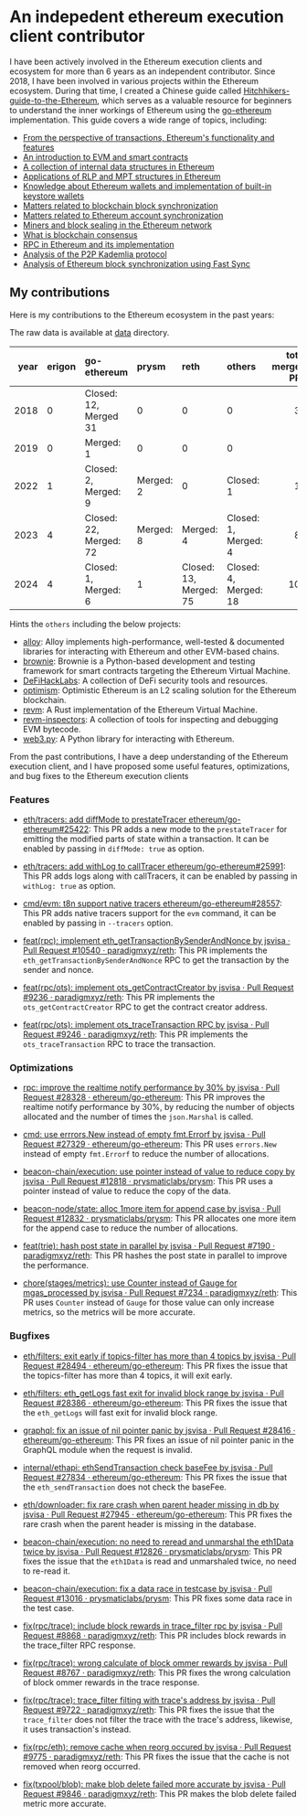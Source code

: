 # An indepedent ethereum execution client contributor

I have been actively involved in the Ethereum execution clients and ecosystem for more than 6 years as an independent contributor. Since 2018, I have been involved in various projects within the Ethereum ecosystem. During that time, I created a Chinese guide called [Hitchhikers-guide-to-the-Ethereum](https://github.com/jsvisa/Hitchhikers-guide-to-the-Ethereum), which serves as a valuable resource for beginners to understand the inner workings of Ethereum using the [go-ethereum](https://github.com/ethereum/go-ethereum) implementation. This guide covers a wide range of topics, including:

- [From the perspective of transactions, Ethereum's functionality and features](https://github.com/jsvisa/Hitchhikers-guide-to-the-Ethereum/blob/master/00.from-transaction-to-ethereum.md)
- [An introduction to EVM and smart contracts](https://github.com/jsvisa/Hitchhikers-guide-to-the-Ethereum/blob/master/01.evm-and-contract.md)
- [A collection of internal data structures in Ethereum](https://github.com/jsvisa/Hitchhikers-guide-to-the-Ethereum/blob/master/02.data-struct-in-ethereum.md)
- [Applications of RLP and MPT structures in Ethereum](https://github.com/jsvisa/Hitchhikers-guide-to-the-Ethereum/blob/master/03.rlp-and-mpt.md)
- [Knowledge about Ethereum wallets and implementation of built-in keystore wallets](https://github.com/jsvisa/Hitchhikers-guide-to-the-Ethereum/blob/master/04.wallet-and-keystore.md)
- [Matters related to blockchain block synchronization](https://github.com/jsvisa/Hitchhikers-guide-to-the-Ethereum/blob/master/05.block-syncing.md)
- [Matters related to Ethereum account synchronization](https://github.com/jsvisa/Hitchhikers-guide-to-the-Ethereum/blob/master/06.state-syncing.md)
- [Miners and block sealing in the Ethereum network](https://github.com/jsvisa/Hitchhikers-guide-to-the-Ethereum/blob/master/07.miner-and-seal.md)
- [What is blockchain consensus](https://github.com/jsvisa/Hitchhikers-guide-to-the-Ethereum/blob/master/10.what-is-consensus.md)
- [RPC in Ethereum and its implementation](https://github.com/jsvisa/Hitchhikers-guide-to-the-Ethereum/blob/master/11.rpc-in-ethereum.md)
- [Analysis of the P2P Kademlia protocol](https://github.com/jsvisa/Hitchhikers-guide-to-the-Ethereum/blob/master/60.p2p-kademlia.md)
- [Analysis of Ethereum block synchronization using Fast Sync](https://github.com/jsvisa/Hitchhikers-guide-to-the-Ethereum/blob/master/71.fast-sync-101.md)

## My contributions

Here is my contributions to the Ethereum ecosystem in the past years:

The raw data is available at [data](./data) directory.

| year | erigon | go-ethereum            | prysm     | reth                   | others                | total merged PRs |
| ---: | :----- | :--------------------- | :-------- | :--------------------- | :-------------------- | ---------------: |
| 2018 | 0      | Closed: 12, Merged 31  | 0         | 0                      | 0                     |               31 |
| 2019 | 0      | Merged: 1              | 0         | 0                      | 0                     |                1 |
| 2022 | 1      | Closed: 2, Merged: 9   | Merged: 2 | 0                      | Closed: 1             |               11 |
| 2023 | 4      | Closed: 22, Merged: 72 | Merged: 8 | Merged: 4              | Closed: 1, Merged: 4  |               88 |
| 2024 | 4      | Closed: 1, Merged: 6   | 1         | Closed: 13, Merged: 75 | Closed: 4, Merged: 18 |              100 |

Hints the `others` including the below projects:

- [alloy](https://github.com/alloy-rs): Alloy implements high-performance, well-tested & documented libraries for interacting with Ethereum and other EVM-based chains.
- [brownie](https://github.com/eth-brownie/brownie): Brownie is a Python-based development and testing framework for smart contracts targeting the Ethereum Virtual Machine.
- [DeFiHackLabs](https://github.com/SunWeb3Sec/DeFiHackLabs): A collection of DeFi security tools and resources.
- [optimism](https://github.com/ethereum-optimism/optimism): Optimistic Ethereum is an L2 scaling solution for the Ethereum blockchain.
- [revm](https://github.com/bluealloy/revm): A Rust implementation of the Ethereum Virtual Machine.
- [revm-inspectors](https://github.com/paradigmxyz/revm-inspectors): A collection of tools for inspecting and debugging EVM bytecode.
- [web3.py](https://github.com/ethereum/web3.py): A Python library for interacting with Ethereum.

From the past contributions, I have a deep understanding of the Ethereum execution client, and I have proposed some useful features, optimizations, and bug fixes to the Ethereum execution clients

### Features

- [eth/tracers: add diffMode to prestateTracer ethereum/go-ethereum#25422](https://github.com/ethereum/go-ethereum/pull/25422): This PR adds a new mode to the `prestateTracer` for emitting the modified parts of state within a transaction. It can be enabled by passing in `diffMode: true` as option.
- [eth/tracers: add withLog to callTracer ethereum/go-ethereum#25991](https://github.com/ethereum/go-ethereum/pull/25991): This PR adds logs along with callTracers, it can be enabled by passing in `withLog: true` as option.
- [cmd/evm: t8n support native tracers ethereum/go-ethereum#28557](https://github.com/ethereum/go-ethereum/pull/28557): This PR adds native tracers support for the `evm` command, it can be enabled by passing in `--tracers` option.

- [feat(rpc): implement eth_getTransactionBySenderAndNonce by jsvisa · Pull Request #10540 · paradigmxyz/reth](https://github.com/paradigmxyz/reth/pull/10540): This PR implements the `eth_getTransactionBySenderAndNonce` RPC to get the transaction by the sender and nonce.
- [feat(rpc/ots): implement ots_getContractCreator by jsvisa · Pull Request #9236 · paradigmxyz/reth](https://github.com/paradigmxyz/reth/pull/9236): This PR implements the `ots_getContractCreator` RPC to get the contract creator address.
- [feat(rpc/ots): implement ots_traceTransaction RPC by jsvisa · Pull Request #9246 · paradigmxyz/reth](https://github.com/paradigmxyz/reth/pull/9246): This PR implements the `ots_traceTransaction` RPC to trace the transaction.

### Optimizations

- [rpc: improve the realtime notify performance by 30% by jsvisa · Pull Request #28328 · ethereum/go-ethereum](https://github.com/ethereum/go-ethereum/pull/28328): This PR improves the realtime notify performance by 30%, by reducing the number of objects allocated and the number of times the `json.Marshal` is called.
- [cmd: use errrors.New instead of empty fmt.Errorf by jsvisa · Pull Request #27329 · ethereum/go-ethereum](https://github.com/ethereum/go-ethereum/pull/27329): This PR uses `errors.New` instead of empty `fmt.Errorf` to reduce the number of allocations.

- [beacon-chain/execution: use pointer instead of value to reduce copy by jsvisa · Pull Request #12818 · prysmaticlabs/prysm](https://github.com/prysmaticlabs/prysm/pull/12818): This PR uses a pointer instead of value to reduce the copy of the data.
- [beacon-node/state: alloc 1more item for append case by jsvisa · Pull Request #12832 · prysmaticlabs/prysm](https://github.com/prysmaticlabs/prysm/pull/12832): This PR allocates one more item for the append case to reduce the number of allocations.

- [feat(trie): hash post state in parallel by jsvisa · Pull Request #7190 · paradigmxyz/reth](https://github.com/paradigmxyz/reth/pull/7190): This PR hashes the post state in parallel to improve the performance.
- [chore(stages/metrics): use Counter instead of Gauge for mgas_processed by jsvisa · Pull Request #7234 · paradigmxyz/reth](https://github.com/paradigmxyz/reth/pull/7234): This PR uses `Counter` instead of `Gauge` for those value can only increase metrics, so the metrics will be more accurate.

### Bugfixes

- [eth/filters: exit early if topics-filter has more than 4 topics by jsvisa · Pull Request #28494 · ethereum/go-ethereum](https://github.com/ethereum/go-ethereum/pull/28494): This PR fixes the issue that the topics-filter has more than 4 topics, it will exit early.
- [eth/filters: eth_getLogs fast exit for invalid block range by jsvisa · Pull Request #28386 · ethereum/go-ethereum](https://github.com/ethereum/go-ethereum/pull/28386): This PR fixes the issue that the `eth_getLogs` will fast exit for invalid block range.
- [graphql: fix an issue of nil pointer panic by jsvisa · Pull Request #28416 · ethereum/go-ethereum](https://github.com/ethereum/go-ethereum/pull/28416): This PR fixes an issue of nil pointer panic in the GraphQL module when the request is invalid.
- [internal/ethapi: ethSendTransaction check baseFee by jsvisa · Pull Request #27834 · ethereum/go-ethereum](https://github.com/ethereum/go-ethereum/pull/27834): This PR fixes the issue that the `eth_sendTransaction` does not check the baseFee.
- [eth/downloader: fix rare crash when parent header missing in db by jsvisa · Pull Request #27945 · ethereum/go-ethereum](https://github.com/ethereum/go-ethereum/pull/27945): This PR fixes the rare crash when the parent header is missing in the database.

- [beacon-chain/execution: no need to reread and unmarshal the eth1Data twice by jsvisa · Pull Request #12826 · prysmaticlabs/prysm](https://github.com/prysmaticlabs/prysm/pull/12826): This PR fixes the issue that the `eth1Data` is read and unmarshaled twice, no need to re-read it.
- [beacon-chain/execution: fix a data race in testcase by jsvisa · Pull Request #13016 · prysmaticlabs/prysm](https://github.com/prysmaticlabs/prysm/pull/13016): This PR fixes some data race in the test case.
- [fix(rpc/trace): include block rewards in trace_filter rpc by jsvisa · Pull Request #8868 · paradigmxyz/reth](https://github.com/paradigmxyz/reth/pull/8868): This PR includes block rewards in the trace_filter RPC response.
- [fix(rpc/trace): wrong calculate of block ommer rewards by jsvisa · Pull Request #8767 · paradigmxyz/reth](https://github.com/paradigmxyz/reth/pull/8767): This PR fixes the wrong calculation of block ommer rewards in the trace response.

- [fix(rpc/trace): trace_filter filting with trace's address by jsvisa · Pull Request #9722 · paradigmxyz/reth](https://github.com/paradigmxyz/reth/pull/9722): This PR fixes the issue that the `trace_filter` does not filter the trace with the trace's address, likewise, it uses transaction's instead.
- [fix(rpc/eth): remove cache when reorg occured by jsvisa · Pull Request #9775 · paradigmxyz/reth](https://github.com/paradigmxyz/reth/pull/9775): This PR fixes the issue that the cache is not removed when reorg occurred.
- [fix(txpool/blob): make blob delete failed more accurate by jsvisa · Pull Request #9846 · paradigmxyz/reth](https://github.com/paradigmxyz/reth/pull/9846): This PR makes the blob delete failed metric more accurate.

